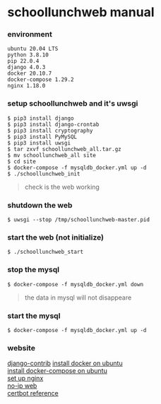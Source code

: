 # schoollunchweb manual

### environment
`ubuntu 20.04 LTS`<br>
`python 3.8.10`<br>
`pip 22.0.4`<br>
`django 4.0.3`<br>
`docker 20.10.7`<br>
`docker-compose 1.29.2`<br>
`nginx 1.18.0`<br>

### setup schoollunchweb and it's uwsgi
`$ pip3 install django`<br>
`$ pip3 install django-crontab`<br>
`$ pip3 install cryptography`<br>
`$ pip3 install PyMySQL`<br>
`$ pip3 install uwsgi`<br>
`$ tar zxvf schoollunchweb_all.tar.gz`<br>
`$ mv schoollunchweb_all site`<br>
`$ cd site`<br>
`$ docker-compose -f mysqldb_docker.yml up -d`<br>
`$ ./schoollunchweb_init`<br>
> check is the web working

### shutdown the web
`$ uwsgi --stop /tmp/schoollunchweb-master.pid`<br>

### start the web (not initialize)
`$ ./schoollunchweb_start`

### stop the mysql
`$ docker-compose -f mysqldb_docker.yml down`<br>
> the data in mysql will not disappeare

### start the mysql
`$ docker-compose -f mysqldb_docker.yml up -d`<br>

### website
[django-contrib](https://www.gushiciku.cn/pl/238K/zh-tw)
[install docker on ubuntu](https://docs.docker.com/engine/install/ubuntu/)<br>
[install docker-compose on ubuntu](https://docs.docker.com/compose/install/)<br>
[set up nginx](https://orcahmlee.github.io/devops/nginx-uwsgi-django-root/)<br>
[no-ip web](https://www.noip.com/)<br>
[certbot reference](https://certbot.eff.org/instructions?ws=nginx&os=ubuntufocal)<br>
